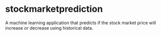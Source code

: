 # stockmarketprediction
A machine learning application that predicts if the stock market price will increase or decrease using historical data.
